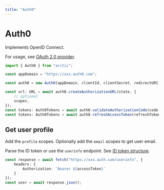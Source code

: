 ```yaml
---
title: "Auth0"
---
```


# Auth0

Implements OpenID Connect.

For usage, see [OAuth 2.0 provider](guides/oauth2).

```ts
import { Auth0 } from "arctic";

const appDomain = "https://xxx.auth0.com";

const auth0 = new Auth0(appDomain, clientId, clientSecret, redirectURI);
```

```ts
const url: URL = await auth0.createAuthorizationURL(state, {
	// optional
	scopes,
});
const tokens: Auth0Tokens = await auth0.validateAuthorizationCode(code);
const tokens: Auth0Tokens = await auth0.refreshAccessToken(refreshToken);
```

## Get user profile

Add the `profile` scopes. Optionally add the `email` scopes to get user email.

Parse the ID token or use the `userinfo` endpoint. See [ID token structure](https://auth0.com/docs/secure/tokens/id-tokens/id-token-structure#sample-id-token).

```ts
const response = await fetch("https://xxx.auth.com/userinfo", {
	headers: {
		Authorization: `Bearer ${accessToken}`
	}
});
const user = await response.json();
```
